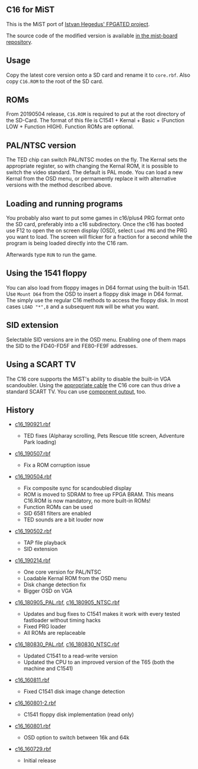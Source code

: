 C16 for MiST
------------

This is the MiST port of [Istvan Hegedus' FPGATED project](https://hackaday.io/project/11460-fpgated).

The source code of the modified version is available [in the mist-board repository](https://github.com/mist-devel/mist-board/tree/master/cores/c16).

Usage
-----

Copy the latest core version onto a SD card and rename it to ```core.rbf```. Also
copy ``C16.ROM`` to the root of the SD card.

ROMs
----

From 20190504 release, ``C16.ROM`` is required to put at the root directory of the SD-Card.
The format of this file is C1541 + Kernal + Basic + (Function LOW + Function HIGH).
Function ROMs are optional.

PAL/NTSC version
----------------

The TED chip can switch PAL/NTSC modes on the fly. The Kernal sets the
appropriate register, so with changing the Kernal ROM, it is possible to switch
the video standard. The default is PAL mode.
You can load a new Kernal from the OSD menu, or permamently replace it
with alternative versions with the method described above.

Loading and running programs
----------------------------

You probably also want to put some games in c16/plus4 PRG format onto
the SD card, preferably into a c16 subdirectory. Once the c16 has
booted use F12 to open the on screen display (OSD), select ```Load PRG```
and the PRG you want to load. The screen will flicker for a fraction
for a second while the program is being loaded directly into the C16
ram.

Afterwards type ```RUN``` to run the game.

Using the 1541 floppy
---------------------

You can also load from floppy images in D64 format using the built-in
1541. Use ```Mount D64``` from the OSD to insert a floppy disk image
in D64 format. The simply use the regular C16 methods to access the 
floppy disk. In most cases ```LOAD "*",8``` and a subsequent ```RUN```
will be what you want.

SID extension
-------------

Selectable SID versions are in the OSD menu. Enabling one of them maps
the SID to the FD40-FD5F and FE80-FE9F addresses.

Using a SCART TV
----------------

The C16 core supports the MiST's ability to disable the built-in VGA
scandoubler. Using the [appropriate cable](https://github.com/mist-devel/mist-board/wiki/ScartCable) the C16 core can thus drive a standard SCART TV.
You can use [component output](https://github.com/mist-devel/mist-board/wiki/YPbPr_Cable), too.

History
-------
* [c16_190921.rbf](https://github.com/mist-devel/mist-binaries/raw/master/cores/c16/c16_190921.rbf)
  - TED fixes (Alpharay scrolling, Pets Rescue title screen, Adventure Park loading)
  
* [c16_190507.rbf](https://github.com/mist-devel/mist-binaries/raw/master/cores/c16/old/c16_190507.rbf)
  - Fix a ROM corruption issue

* [c16_190504.rbf](https://github.com/mist-devel/mist-binaries/raw/master/cores/c16/old/c16_190504.rbf)
  - Fix composite sync for scandoubled display
  - ROM is moved to SDRAM to free up FPGA BRAM. This means C16.ROM is now mandatory, no more built-in ROMs!
  - Function ROMs can be used
  - SID 6581 filters are enabled
  - TED sounds are a bit louder now

* [c16_190502.rbf](https://github.com/mist-devel/mist-binaries/raw/master/cores/c16/old/c16_190502.rbf)
  - TAP file playback
  - SID extension

* [c16_190214.rbf](https://github.com/mist-devel/mist-binaries/raw/master/cores/c16/old/c16_190214.rbf)
  - One core version for PAL/NTSC
  - Loadable Kernal ROM from the OSD menu
  - Disk change detection fix
  - Bigger OSD on VGA

* [c16_180905_PAL.rbf](https://github.com/mist-devel/mist-binaries/raw/master/cores/c16/old/c16_180905_PAL.rbf),
  [c16_180905_NTSC.rbf](https://github.com/mist-devel/mist-binaries/raw/master/cores/c16/old/c16_180905_NTSC.rbf)
  - Updates and bug fixes to C1541 makes it work with every tested fastloader without timing hacks
  - Fixed PRG loader
  - All ROMs are replaceable

* [c16_180830_PAL.rbf](https://github.com/mist-devel/mist-binaries/raw/master/cores/c16/old/c16_180830_PAL.rbf),
  [c16_180830_NTSC.rbf](https://github.com/mist-devel/mist-binaries/raw/master/cores/c16/old/c16_180830_NTSC.rbf)
  - Updated C1541 to a read-write version
  - Updated the CPU to an improved version of the T65 (both the machine and C1541)

* [c16_160811.rbf](https://github.com/mist-devel/mist-binaries/raw/master/cores/c16/old/c16_160811.rbf)
  - Fixed C1541 disk image change detection

* [c16_160801-2.rbf](https://github.com/mist-devel/mist-binaries/raw/master/cores/c16/old/c16_160801-2.rbf)
  - C1541 floppy disk implementation (read only)

* [c16_160801.rbf](https://github.com/mist-devel/mist-binaries/raw/master/cores/c16/old/c16_160801.rbf)
  - OSD option to switch between 16k and 64k

* [c16_160729.rbf](https://github.com/mist-devel/mist-binaries/raw/master/cores/c16/old/c16_160729.rbf)
  - Initial release
